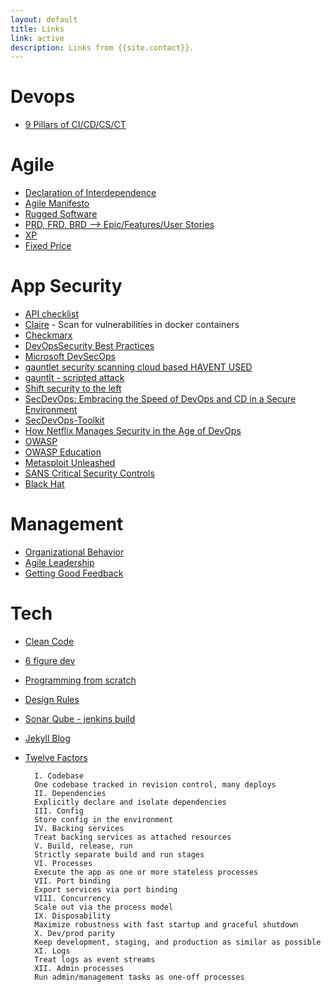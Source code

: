 ```yaml
---
layout: default
title: Links
link: active
description: Links from {{site.contact}}.
---
```


# Devops

- [9 Pillars of CI/CD/CS/CT](https://devops.com/9-pillars-of-continuous-security-best-practices/)


# Agile

- [Declaration of Interdependence](http://pmdoi.org/)
- [Agile Manifesto](http://agilemanifesto.org/)
- [Rugged Software](https://www.ruggedsoftware.org/)
- [PRD, FRD, BRD --> Epic/Features/User Stories](https://en.wikipedia.org/wiki/Product_requirements_document)
- [XP](http://slideplayer.com/slide/8645441/)
- [Fixed Price](https://www.infoq.com/articles/agile-team-fixed-price-contract)

# App Security
- [API checklist](https://github.com/shieldfy/API-Security-Checklist)
- [Claire](https://github.com/quay/clair) - Scan for vulnerabilities in docker containers 
- [Checkmarx](https://www.checkmarx.com/products/static-application-security-testing)
- [DevOpsSecurity Best Practices](https://www.beyondtrust.com/blog/entry/devops-security-best-practices)
- [Microsoft DevSecOps](https://www.microsoft.com/en-us/securityengineering/devsecops)
- [gauntlet security scanning cloud based HAVENT USED](https://gauntlet.io/)
- [gauntlt - scripted attack](https://github.com/gauntlt/gauntlt)
- [Shift security to the left](http://www.devsecops.org/blog/2016/5/20/-security)
- [SecDevOps: Embracing the Speed of DevOps and CD in a Secure Environment](https://securityintelligence.com/secdevops-embracing-the-speed-of-devops-and-continuous-delivery-in-a-secure-environment/)
- [SecDevOps-Toolkit](http://www.isaca.org/chapters1/phoenix/events/Documents/SecDevOps-Toolkit-Short-Securosis.pdf)
- [How Netflix Manages Security in the Age of DevOps](https://dzone.com/articles/how-netflix-manages-security-in-the-age-of-devops)
- [OWASP](https://www.owasp.org/index.php/Category:OWASP_Top_Ten_Project)
- [OWASP Education](https://www.owasp.org/index.php/Education/Free_Training)
- [Metasploit Unleashed](https://www.offensive-security.com/metasploit-unleashed/)
- [SANS Critical Security Controls](https://www.sans.org/critical-security-controls)
- [Black Hat](https://www.blackhat.com/)

# Management
- [Organizational Behavior](http://www.slideshare.net/pujasakhla/chapter-1obppt4julysectiong)
- [Agile Leadership](http://www.agileleadershipnetwork.org/local-chapters/)
- [Getting Good Feedback](https://msdn.microsoft.com/en-us/library/dn449959.aspx)

# Tech
- [Clean Code](https://sites.google.com/site/unclebobconsultingllc/)
- [6 figure dev](http://6figuredev.com/)
- [Programming from scratch](http://programmingfromscratch.com/)
- [Design Rules](http://martinfowler.com/bliki/BeckDesignRules.html)
- [Sonar Qube - jenkins build](http://failedturing.blogspot.com/2015/06/building-c-project-with-msbuild-and.html)
- [Jekyll Blog](https://jekyllrb.com/docs/variables/)
- [Twelve Factors](https://12factor.net/)

		I. Codebase
		One codebase tracked in revision control, many deploys
		II. Dependencies
		Explicitly declare and isolate dependencies
		III. Config
		Store config in the environment
		IV. Backing services
		Treat backing services as attached resources
		V. Build, release, run
		Strictly separate build and run stages
		VI. Processes
		Execute the app as one or more stateless processes
		VII. Port binding
		Export services via port binding
		VIII. Concurrency
		Scale out via the process model
		IX. Disposability
		Maximize robustness with fast startup and graceful shutdown
		X. Dev/prod parity
		Keep development, staging, and production as similar as possible
		XI. Logs
		Treat logs as event streams
		XII. Admin processes
		Run admin/management tasks as one-off processes
